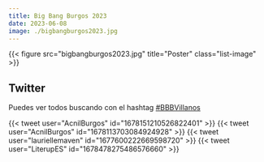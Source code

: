 ```yaml
---
title: Big Bang Burgos 2023
date: 2023-06-08
image: ./bigbangburgos2023.jpg
---
```



{{< figure src="bigbangburgos2023.jpg" title="Poster" class="list-image" >}}


## Twitter

Puedes ver todos buscando con el hashtag [#BBBVillanos](https://twitter.com/hashtag/BBBVillanos?src=hashtag_click)

{{< tweet user="AcnilBurgos" id="1678151210526822401" >}}
{{< tweet user="AcnilBurgos" id="1678113703084924928" >}}
{{< tweet user="lauriellemaven" id="1677600222669598720" >}}
{{< tweet user="LiterupES" id="1678478275486576660" >}}
